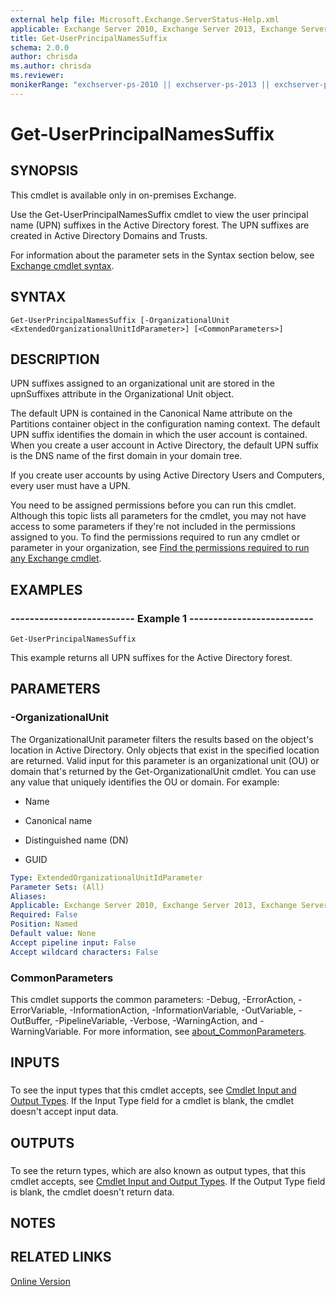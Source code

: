```yaml
---
external help file: Microsoft.Exchange.ServerStatus-Help.xml
applicable: Exchange Server 2010, Exchange Server 2013, Exchange Server 2016, Exchange Server 2019
title: Get-UserPrincipalNamesSuffix
schema: 2.0.0
author: chrisda
ms.author: chrisda
ms.reviewer:
monikerRange: "exchserver-ps-2010 || exchserver-ps-2013 || exchserver-ps-2016 || exchserver-ps-2019"
---
```


# Get-UserPrincipalNamesSuffix

## SYNOPSIS
This cmdlet is available only in on-premises Exchange.

Use the Get-UserPrincipalNamesSuffix cmdlet to view the user principal name (UPN) suffixes in the Active Directory forest. The UPN suffixes are created in Active Directory Domains and Trusts.

For information about the parameter sets in the Syntax section below, see [Exchange cmdlet syntax](https://docs.microsoft.com/powershell/exchange/exchange-server/exchange-cmdlet-syntax).

## SYNTAX

```
Get-UserPrincipalNamesSuffix [-OrganizationalUnit <ExtendedOrganizationalUnitIdParameter>] [<CommonParameters>]
```

## DESCRIPTION
UPN suffixes assigned to an organizational unit are stored in the upnSuffixes attribute in the Organizational Unit object.

The default UPN is contained in the Canonical Name attribute on the Partitions container object in the configuration naming context. The default UPN suffix identifies the domain in which the user account is contained. When you create a user account in Active Directory, the default UPN suffix is the DNS name of the first domain in your domain tree.

If you create user accounts by using Active Directory Users and Computers, every user must have a UPN.

You need to be assigned permissions before you can run this cmdlet. Although this topic lists all parameters for the cmdlet, you may not have access to some parameters if they're not included in the permissions assigned to you. To find the permissions required to run any cmdlet or parameter in your organization, see [Find the permissions required to run any Exchange cmdlet](https://docs.microsoft.com/powershell/exchange/exchange-server/find-exchange-cmdlet-permissions).

## EXAMPLES

### -------------------------- Example 1 --------------------------
```
Get-UserPrincipalNamesSuffix
```

This example returns all UPN suffixes for the Active Directory forest.

## PARAMETERS

### -OrganizationalUnit
The OrganizationalUnit parameter filters the results based on the object's location in Active Directory. Only objects that exist in the specified location are returned. Valid input for this parameter is an organizational unit (OU) or domain that's returned by the Get-OrganizationalUnit cmdlet. You can use any value that uniquely identifies the OU or domain. For example:

- Name

- Canonical name

- Distinguished name (DN)

- GUID

```yaml
Type: ExtendedOrganizationalUnitIdParameter
Parameter Sets: (All)
Aliases:
Applicable: Exchange Server 2010, Exchange Server 2013, Exchange Server 2016, Exchange Server 2019
Required: False
Position: Named
Default value: None
Accept pipeline input: False
Accept wildcard characters: False
```

### CommonParameters
This cmdlet supports the common parameters: -Debug, -ErrorAction, -ErrorVariable, -InformationAction, -InformationVariable, -OutVariable, -OutBuffer, -PipelineVariable, -Verbose, -WarningAction, and -WarningVariable. For more information, see [about_CommonParameters](https://go.microsoft.com/fwlink/p/?LinkID=113216).

## INPUTS

###  
To see the input types that this cmdlet accepts, see [Cmdlet Input and Output Types](https://go.microsoft.com/fwlink/p/?LinkId=616387). If the Input Type field for a cmdlet is blank, the cmdlet doesn't accept input data.

## OUTPUTS

###  
To see the return types, which are also known as output types, that this cmdlet accepts, see [Cmdlet Input and Output Types](https://go.microsoft.com/fwlink/p/?LinkId=616387). If the Output Type field is blank, the cmdlet doesn't return data.

## NOTES

## RELATED LINKS

[Online Version](https://technet.microsoft.com/library/7d7ce148-4924-49e9-a57d-06bdc2d9f365.aspx)
